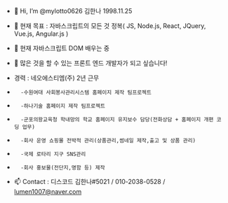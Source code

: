 - 👋 Hi, I’m @mylotto0626 김한나 1998.11.25
- 👀 현재 목표 : 자바스크립트의 모든 것 정복( JS, Node.js, React, JQuery, Vue.js, Angular.js ) 
- 🌱 현재 자바스크립트 DOM 배우는 중
- 💞️ 많은 것을 할 수 있는 프론트 엔드 개발자가 되고 싶습니다!

- 경력 : 네오에스티엠(주) 2년 근무
-       -수원여대 사회봉사관리시스템 홈페이지 제작 팀프로젝트
-       -하나기술 홈페이지 제작 팀프로젝트
-       -군포의왕교육청 학내망의 학교 홈페이지 유지보수 담당(전화상담 + 홈페이지 개편 코딩 업무)
-       -회사 운영 쇼핑몰 전박적 관리(상품관리,썸네일 제작,출고 및 상품 관리)
-       -국제 로타리 지구 SNS관리 
-       -회사 홍보물(전단지,명함 등) 제작  

- 📫 Contact : 디스코드 김한나#5021 / 010-2038-0528 / lumen1007@naver.com
              

